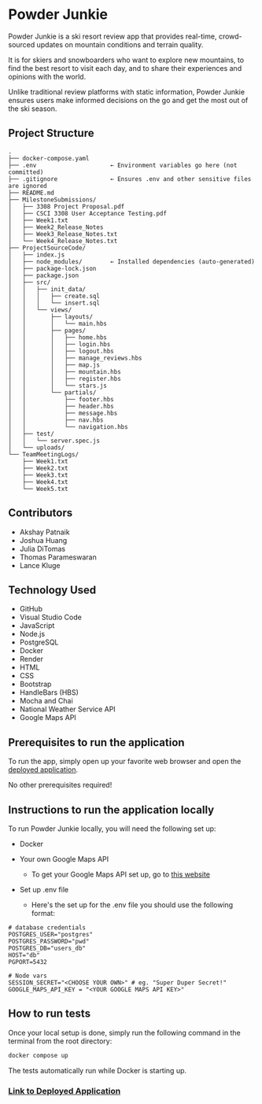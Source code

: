 # Powder Junkie

<!-- Application Description -->
Powder Junkie is a ski resort review app that provides real-time, crowd-sourced updates on mountain conditions and terrain quality. 

It is for skiers and snowboarders who want to explore new mountains, to find the best resort to visit each day, and to share their experiences and opinions with the world.

Unlike traditional review platforms with static information, Powder Junkie ensures users make informed decisions on the go and get the most out of the ski season.

## Project Structure
```
.
├── docker-compose.yaml
├── .env                     ← Environment variables go here (not committed)
├── .gitignore               ← Ensures .env and other sensitive files are ignored
├── README.md
├── MilestoneSubmissions/
│   ├── 3308 Project Proposal.pdf
│   ├── CSCI 3308 User Acceptance Testing.pdf
│   ├── Week1.txt
│   ├── Week2_Release_Notes
│   ├── Week3_Release_Notes.txt
│   └── Week4_Release_Notes.txt
├── ProjectSourceCode/
│   ├── index.js
│   ├── node_modules/        ← Installed dependencies (auto-generated)
│   ├── package-lock.json
│   ├── package.json
│   ├── src/
│   │   ├── init_data/
│   │   │   ├── create.sql
│   │   │   └── insert.sql
│   │   └── views/
│   │       ├── layouts/
│   │       │   └── main.hbs
│   │       ├── pages/
│   │       │   ├── home.hbs
│   │       │   ├── login.hbs
│   │       │   ├── logout.hbs
│   │       │   ├── manage_reviews.hbs
│   │       │   ├── map.js
│   │       │   ├── mountain.hbs
│   │       │   ├── register.hbs
│   │       │   └── stars.js
│   │       └── partials/
│   │           ├── footer.hbs
│   │           ├── header.hbs
│   │           ├── message.hbs
│   │           ├── nav.hbs
│   │           └── navigation.hbs
│   ├── test/
│   │   └── server.spec.js
│   └── uploads/
└── TeamMeetingLogs/
    ├── Week1.txt
    ├── Week2.txt
    ├── Week3.txt
    ├── Week4.txt
    └── Week5.txt
```

## Contributors

<!-- Listed in alphabetical order -->
* Akshay Patnaik
* Joshua Huang
* Julia DiTomas
* Thomas Parameswaran
* Lance Kluge


## Technology Used
* GitHub
* Visual Studio Code
* JavaScript
* Node.js
* PostgreSQL
* Docker
* Render
* HTML
* CSS
* Bootstrap
* HandleBars (HBS)
* Mocha and Chai
* National Weather Service API
* Google Maps API


## Prerequisites to run the application
To run the app, simply open up your favorite web browser and open the [deployed application](https://csci-3308-project-auvs.onrender.com/). 

No other prerequisites required! 


## Instructions to run the application locally
To run Powder Junkie locally, you will need the following set up:
* Docker
* Your own Google Maps API
    * To get your Google Maps API set up, go to [this website](https://developers.google.com/maps/get-started)

* Set up .env file
    * Here's the set up for the .env file you should use the following format:

<!-- CODE START -->
```.env
# database credentials
POSTGRES_USER="postgres"
POSTGRES_PASSWORD="pwd"
POSTGRES_DB="users_db"
HOST="db" 
PGPORT=5432

# Node vars
SESSION_SECRET="<CHOOSE YOUR OWN>" # eg. "Super Duper Secret!"
GOOGLE_MAPS_API_KEY = "<YOUR GOOGLE MAPS API KEY>"
```
<!-- CODE END -->


## How to run tests
Once your local setup is done, simply run the following command in the terminal from the root directory:

```bash
docker compose up
```

The tests automatically run while Docker is starting up.

### [Link to Deployed Application](https://csci-3308-project-auvs.onrender.com/)
